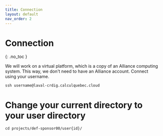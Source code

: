 ```yaml
---
title: Connection
layout: default
nav_order: 2
---
```


# Connection
{: .no_toc }

We will work on a virtual platform, which is a copy of an Alliance computing system. This way, we don't need to have an Alliance account.
Connect using your username.

```shell
ssh username@laval-crdig.calculquebec.cloud
```

# Change your current directory to your user directory 

```shell
cd projects/def-sponsor00/user{id}/
```
